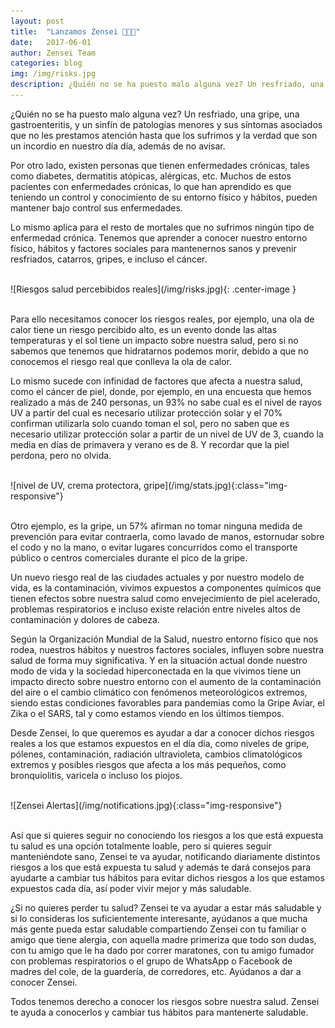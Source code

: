 ```yaml
---
layout: post
title:  "Lanzamos Zensei 🎉🎉🎉"
date:   2017-06-01
author: Zensei Team
categories: blog 
img: /img/risks.jpg
description: ¿Quién no se ha puesto malo alguna vez? Un resfriado, una gripe, una gastroenteritis, y un sinfín de patologías menores y sus síntomas asociados que no les prestamos atención hasta que los sufrimos y la verdad que son un incordio en nuestro día día ...
---
```


¿Quién no se ha puesto malo alguna vez? Un resfriado, una gripe, una gastroenteritis, y un sinfín de patologías menores y sus síntomas asociados que no les prestamos atención hasta que los sufrimos y la verdad que son un incordio en nuestro día día, además de no avisar. 
 
Por otro lado, existen personas que tienen enfermedades crónicas, tales como diabetes, dermatitis atópicas, alérgicas, etc. Muchos de estos pacientes con enfermedades crónicas, lo que han aprendido es que teniendo un control y conocimiento de su entorno físico y hábitos, pueden mantener bajo control sus enfermedades.
 
Lo mismo aplica para el resto de mortales que no sufrimos ningún tipo de enfermedad crónica. Tenemos que aprender a conocer nuestro entorno físico, hábitos y factores sociales para mantenernos sanos y prevenir resfriados, catarros, gripes, e incluso el cáncer.
 
<br>
![Riesgos salud percebibidos reales](/img/risks.jpg){: .center-image }
<br>
<br>

Para ello necesitamos conocer los riesgos reales, por ejemplo, una ola de calor tiene un riesgo percibido alto, es un evento donde las altas temperaturas y el sol tiene un impacto sobre nuestra salud, pero si no sabemos que tenemos que hidratarnos podemos morir, debido a que no conocemos el riesgo real que conlleva la ola de calor. 
 
Lo mismo sucede con infinidad de factores que afecta a nuestra salud, como el cáncer de piel, donde, por ejemplo, en una encuesta que hemos realizado a más de 240 personas, un 93% no sabe cual es el nivel de rayos UV a partir del cual es necesario utilizar protección solar y el 70% confirman utilizarla solo cuando toman el sol, pero no saben que es necesario utilizar protección solar a partir de un nivel de UV de 3, cuando la media en días de primavera y verano es de 8. Y recordar que la piel perdona, pero no olvida.

<br>
![nivel de UV, crema protectora, gripe](/img/stats.jpg){:class="img-responsive"}
<br>
<br>

Otro ejemplo, es la gripe, un 57% afirman no tomar ninguna medida de prevención para evitar contraerla, como lavado de manos, estornudar sobre el codo y no la mano, o evitar lugares concurridos como el transporte público o centros comerciales durante el pico de la gripe. 
 
Un nuevo riesgo real de las ciudades actuales y por nuestro modelo de vida, es la contaminación, vivimos expuestos a componentes químicos que tienen efectos sobre nuestra salud como envejecimiento de piel acelerado, problemas respiratorios e incluso existe relación entre niveles altos de contaminación y dolores de cabeza.
 
Según la Organización Mundial de la Salud, nuestro entorno físico que nos rodea, nuestros hábitos y nuestros factores sociales, influyen sobre nuestra salud de forma muy significativa. Y en la situación actual donde nuestro modo de vida y la sociedad hiperconectada en la que vivimos tiene un impacto directo sobre nuestro entorno con el aumento de la contaminación del aire o el cambio climático con fenómenos meteorológicos extremos, siendo estas condiciones favorables para pandemias como la Gripe Aviar, el Zika o el SARS, tal y como estamos viendo en los últimos tiempos.
 
Desde Zensei, lo que queremos es ayudar a dar a conocer dichos riesgos reales a los que estamos expuestos en el día día, como niveles de gripe, pólenes, contaminación, radiación ultravioleta, cambios climatológicos extremos y posibles riesgos que afecta a los más pequeños, como bronquiolitis, varicela o incluso los piojos.
 
<br>
![Zensei Alertas](/img/notifications.jpg){:class="img-responsive"}
<br>
<br>

Así que si quieres seguir no conociendo los riesgos a los que está expuesta tu salud es una opción totalmente loable, pero si quieres seguir manteniéndote sano, Zensei te va ayudar, notificando diariamente distintos riesgos a los que está expuesta tu salud y además te dará consejos para ayudarte a cambiar tus hábitos para evitar dichos riesgos a los que estamos expuestos cada día, así poder vivir mejor y más saludable.
 
¿Si no quieres perder tu salud? Zensei te va ayudar a estar más saludable
y si lo consideras los suficientemente interesante, ayúdanos a que mucha más gente pueda estar saludable compartiendo Zensei con tu familiar o amigo que tiene alergia, con aquella madre primeriza que todo son dudas, con tu amigo que le ha dado por correr maratones, con tu amigo fumador con problemas respiratorios o el grupo de WhatsApp o Facebook de madres del cole, de la guardería, de corredores, etc. Ayúdanos a dar a conocer Zensei.
 
Todos tenemos derecho a conocer los riesgos sobre nuestra salud. Zensei te ayuda a conocerlos y cambiar tus hábitos para mantenerte saludable.



